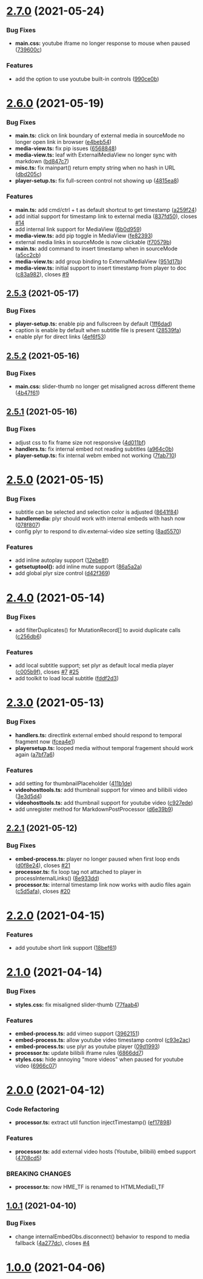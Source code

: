# [2.7.0](https://github.com/alx-plugins/media-extended/compare/2.6.0...2.7.0) (2021-05-24)


### Bug Fixes

* **main.css:** youtube iframe no longer response to mouse when paused ([739600c](https://github.com/alx-plugins/media-extended/commit/739600cb5f081ae898e1c9dec473653a1ab16417))


### Features

* add the option to use youtube built-in controls ([990ce0b](https://github.com/alx-plugins/media-extended/commit/990ce0b582f42f882db9cb4e957a299e068eedf6))

# [2.6.0](https://github.com/alx-plugins/media-extended/compare/2.5.3...2.6.0) (2021-05-19)


### Bug Fixes

* **main.ts:** click on link boundary of external media in sourceMode no longer open link in browser ([e4beb54](https://github.com/alx-plugins/media-extended/commit/e4beb54afc38dd6eb6c2c3ebb7bd484448600556))
* **media-view.ts:** fix pip issues ([6568848](https://github.com/alx-plugins/media-extended/commit/65688482776f484248f3380a1c0e1ed628eb9990))
* **media-view.ts:** leaf with ExternalMediaView no longer sync with markdown ([bd847c7](https://github.com/alx-plugins/media-extended/commit/bd847c7325d4851404662296f83ef470dbd354e3))
* **misc.ts:** fix mainpart() return empty string when no hash in URL ([dbd205c](https://github.com/alx-plugins/media-extended/commit/dbd205cd5507bc462eb4e87d5edf795de53cdf33))
* **player-setup.ts:** fix full-screen control not showing up ([4815ea8](https://github.com/alx-plugins/media-extended/commit/4815ea840e10148e3db4d1e34cfceab9f80f8b89))


### Features

* **main.ts:** add cmd/ctrl + t as default shortcut to get timestamp ([a259f24](https://github.com/alx-plugins/media-extended/commit/a259f24634a04b548fe99220b673fb8495b89830))
* add initial support for timestamp link to external media ([837fd50](https://github.com/alx-plugins/media-extended/commit/837fd5029daa4bcffa8333e49aacf9287223402b)), closes [#14](https://github.com/alx-plugins/media-extended/issues/14)
* add internal link support for MediaView ([6b0d959](https://github.com/alx-plugins/media-extended/commit/6b0d95930eea75bc8ca11079b6aeaf7b7b3a2efe))
* **media-view.ts:** add pip toggle in MediaView ([fe82393](https://github.com/alx-plugins/media-extended/commit/fe823936fb7fe87fb6497a7d1521e38fc6cc8406))
* external media links in sourceMode is now clickable ([f70579b](https://github.com/alx-plugins/media-extended/commit/f70579bbae810e7ddc39061b7c3f9eb435668fe8))
* **main.ts:** add command to insert timestamp when in sourceMode ([a5cc2cb](https://github.com/alx-plugins/media-extended/commit/a5cc2cb6963aeacd6faa606613618678f42e1b92))
* **media-view.ts:** add group binding to ExternalMediaView ([951d17b](https://github.com/alx-plugins/media-extended/commit/951d17b8ee87d9b9fb6abd7e155dae3f2c266291))
* **media-view.ts:** initial support to insert timestamp from player to doc ([c83a982](https://github.com/alx-plugins/media-extended/commit/c83a982086cb20c3c39e3704f2c839852f1f02c3)), closes [#9](https://github.com/alx-plugins/media-extended/issues/9)

## [2.5.3](https://github.com/alx-plugins/media-extended/compare/2.5.2...2.5.3) (2021-05-17)


### Bug Fixes

* **player-setup.ts:** enable pip and fullscreen by default ([1ff6dad](https://github.com/alx-plugins/media-extended/commit/1ff6dad91e52b3273538b37948aea33b9fb6072a))
* caption is enable by default when subtitle file is present ([28539fa](https://github.com/alx-plugins/media-extended/commit/28539fa4c4706c38b8eae3ac9f88a60c024f1fb3))
* enable plyr for direct links ([4ef6f53](https://github.com/alx-plugins/media-extended/commit/4ef6f53956d9d2dd10c86998254525dc03d958a9))

## [2.5.2](https://github.com/alx-plugins/media-extended/compare/2.5.1...2.5.2) (2021-05-16)


### Bug Fixes

* **main.css:** slider-thumb no longer get misaligned across different theme ([4b47f61](https://github.com/alx-plugins/media-extended/commit/4b47f61eaf74fa0001adfbb9846161e6e6be8b61))

## [2.5.1](https://github.com/alx-plugins/media-extended/compare/2.5.0...2.5.1) (2021-05-16)


### Bug Fixes

* adjust css to fix frame size not responsive ([4d011bf](https://github.com/alx-plugins/media-extended/commit/4d011bf0fe90f3062e7f6e979f247159b5a64ea3))
* **handlers.ts:** fix internal embed not reading subtitles ([a964c0b](https://github.com/alx-plugins/media-extended/commit/a964c0b6e98b7fef6f35ac5d67cb203de0212013))
* **player-setup.ts:** fix internal webm embed not working ([7fab710](https://github.com/alx-plugins/media-extended/commit/7fab71048d5e480452982e7445fa887fa31228fb))

# [2.5.0](https://github.com/alx-plugins/media-extended/compare/2.4.0...2.5.0) (2021-05-15)


### Bug Fixes

* subtitle can be selected and selection color is adjusted ([8641f84](https://github.com/alx-plugins/media-extended/commit/8641f840efd2c614940ad1dfdbd2db63b00c339a))
* **handlemedia:** plyr should work with internal embeds with hash now ([078f807](https://github.com/alx-plugins/media-extended/commit/078f8071d8fb89c6429303e7a44d5cba70f0db34))
* config plyr to respond to div.external-video size setting ([8ad5570](https://github.com/alx-plugins/media-extended/commit/8ad557095ff778b5ca2e79a67703741cabc3271a))


### Features

* add inline autoplay support ([12ebe8f](https://github.com/alx-plugins/media-extended/commit/12ebe8fc1c95ce59a37e13be0644f83daf13ee8c))
* **getsetuptool():** add inline mute support ([86a5a2a](https://github.com/alx-plugins/media-extended/commit/86a5a2a7d43e708f4386254a878b0a4b4bc98b7e))
* add global plyr size control ([d42f369](https://github.com/alx-plugins/media-extended/commit/d42f369e1fb6a0131903b79abdefeebf584b4aa0))

# [2.4.0](https://github.com/alx-plugins/media-extended/compare/2.3.0...2.4.0) (2021-05-14)


### Bug Fixes

* add filterDuplicates() for MutationRecord[] to avoid duplicate calls ([c256db6](https://github.com/alx-plugins/media-extended/commit/c256db6d988937eeefe08f4504fde04803821b58))


### Features

* add local subtitle support; set plyr as default local media player ([c005b9f](https://github.com/alx-plugins/media-extended/commit/c005b9fc7628a7b530b0d142660d9b65f9dd784e)), closes [#7](https://github.com/alx-plugins/media-extended/issues/7) [#25](https://github.com/alx-plugins/media-extended/issues/25)
* add toolkit to load local subtitle ([fddf2d3](https://github.com/alx-plugins/media-extended/commit/fddf2d3839ab8e0942afd7f70cb6ddf4742cf14f))

# [2.3.0](https://github.com/alx-plugins/media-extended/compare/2.2.1...2.3.0) (2021-05-13)


### Bug Fixes

* **handlers.ts:** directlink external embed should respond to temporal fragment now ([fcea4e1](https://github.com/alx-plugins/media-extended/commit/fcea4e1454d91877d740d8a4794450a530800209))
* **playersetup.ts:** looped media without temporal fragement should work again ([a7bf7a6](https://github.com/alx-plugins/media-extended/commit/a7bf7a6ee32cb6e22f2c2a1cae913e440f07ad9f))


### Features

* add setting for thumbnailPlaceholder ([411b1de](https://github.com/alx-plugins/media-extended/commit/411b1deda424199afc7720db5c7e4c4ee10648f3))
* **videohosttools.ts:** add thumbnail support for vimeo and bilibili video ([3e3d5d4](https://github.com/alx-plugins/media-extended/commit/3e3d5d48acf0149219cb2e2844da162e7d8c05d7))
* **videohosttools.ts:** add thumbnail support for youtube video ([c927ede](https://github.com/alx-plugins/media-extended/commit/c927eded0e3f2d0b090f15ca7ecaa00f3ea710ae))
* add unregister method for MarkdownPostProcessor ([d6e39b9](https://github.com/alx-plugins/media-extended/commit/d6e39b90f9f65f9c7cf6575c377d33f8f7fb030f))

## [2.2.1](https://github.com/alx-plugins/media-extended/compare/2.2.0...2.2.1) (2021-05-12)


### Bug Fixes

* **embed-process.ts:** player no longer paused when first loop ends ([d0f8e24](https://github.com/alx-plugins/media-extended/commit/d0f8e24686579bf31e79e67c66fad12a161e58ca)), closes [#21](https://github.com/alx-plugins/media-extended/issues/21)
* **processor.ts:** fix loop tag not attached to player in processInternalLinks() ([8e933dd](https://github.com/alx-plugins/media-extended/commit/8e933dd3cdc962adc8b9314590789f7c559db8f1))
* **processor.ts:** internal timestamp link now works with audio files again ([c5d5afa](https://github.com/alx-plugins/media-extended/commit/c5d5afaf74449d6cd36e386e8c73384b0cd87d3d)), closes [#20](https://github.com/alx-plugins/media-extended/issues/20)

# [2.2.0](https://github.com/alx-plugins/media-extended/compare/2.1.0...2.2.0) (2021-04-15)


### Features

* add youtube short link support ([18bef61](https://github.com/alx-plugins/media-extended/commit/18bef6158eb0001b7987886be694b167cc2e0b67))

# [2.1.0](https://github.com/alx-plugins/media-extended/compare/2.0.0...2.1.0) (2021-04-14)


### Bug Fixes

* **styles.css:** fix misaligned slider-thumb ([77faab4](https://github.com/alx-plugins/media-extended/commit/77faab47fb6c05bf1bad227e8309d45a0b3908be))


### Features

* **embed-process.ts:** add vimeo support ([3962151](https://github.com/alx-plugins/media-extended/commit/3962151e775557685639a3a56708fdef2d750c61))
* **embed-process.ts:** allow youtube video timestamp control ([c93e2ac](https://github.com/alx-plugins/media-extended/commit/c93e2acc939ae77997a8e76b196e8ccdae5977a3))
* **embed-process.ts:** use plyr as youtube player ([09d1993](https://github.com/alx-plugins/media-extended/commit/09d19938c8d744136c493562ad6e3d6e87e0821a))
* **processor.ts:** update bilibili iframe rules ([6866dd7](https://github.com/alx-plugins/media-extended/commit/6866dd788f5fb1d76626e40fab21bf76c45ee7a0))
* **styles.css:** hide annoying "more videos" when paused for youtube video ([6966c07](https://github.com/alx-plugins/media-extended/commit/6966c07981dbda096368e639b0c70aa19e844100))

# [2.0.0](https://github.com/alx-plugins/media-extended/compare/1.0.1...2.0.0) (2021-04-12)


### Code Refactoring

* **processor.ts:** extract util function injectTimestamp() ([ef17898](https://github.com/alx-plugins/media-extended/commit/ef1789833f641db0aec678c3cbe22bb5a393419b))


### Features

* **processor.ts:** add external video hosts (Youtube, bilibili) embed support ([4708cd5](https://github.com/alx-plugins/media-extended/commit/4708cd5ac139ea533633dd1c52363ed7ef37a93d))


### BREAKING CHANGES

* **processor.ts:** now HME_TF is renamed to HTMLMediaEl_TF

## [1.0.1](https://github.com/alx-plugins/media-extended/compare/1.0.0...1.0.1) (2021-04-10)


### Bug Fixes

* change internalEmbedObs.disconnect() behavior to respond to media fallback ([4a277dc](https://github.com/alx-plugins/media-extended/commit/4a277dc266976ed8caf1a16672e519de18c646a8)), closes [#4](https://github.com/alx-plugins/media-extended/issues/4)



# [1.0.0](https://github.com/alx-plugins/media-extended/compare/1.0.0...1.0.1) (2021-04-06)

